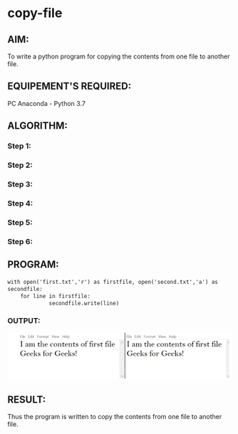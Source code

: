 # copy-file
## AIM:
To write a python program for copying the contents from one file to another file.
## EQUIPEMENT'S REQUIRED: 
PC
Anaconda - Python 3.7
## ALGORITHM: 
### Step 1:

### Step 2: 
 
### Step 3: 

### Step 4:  

### Step 5: 

### Step 6: 

## PROGRAM:
```
with open('first.txt','r') as firstfile, open('second.txt','a') as secondfile:
    for line in firstfile:
             secondfile.write(line)

```

### OUTPUT:
![output](./zzzz.png)




## RESULT:
Thus the program is written to copy the contents from one file to another file.